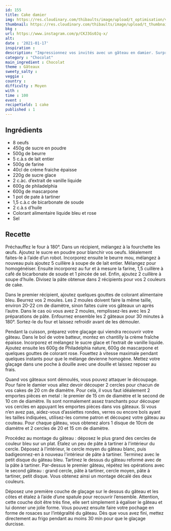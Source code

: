 ```yaml
---
id: 155
title: Cake damier
img: https://res.cloudinary.com/thibaults/image/upload/t_optimisation/v1610905939/Recipes/20210117_cake_damier.jpg
thumbnail: https://res.cloudinary.com/thibaults/image/upload/t_thumbnail_josie/v1610905939/Recipes/20210117_cake_damier.jpg
bkg : 
url: https://www.instagram.com/p/CKJ3Gs0Jq-x/
alt: 
date : '2021-01-17'
inspiration : 
description: "Impressionnez vos invités avec un gâteau en damier. Surprise garantie à la découpe !"
category : "Chocolat"
main_ingredient : Chocolat
theme : Gâteaux
sweety_salty : 
veggie : 
country :
difficulty : Moyen
with : 
time : 100
event :
recipeYield: 1 cake
published : 1
---
```


## Ingrédients
 - 8 oeufs
 - 450g de sucre en poudre
 - 500g de beurre
 - 5 c.à.s de lait entier
 - 500g de farine
 - 40cl de crème fraiche épaisse
 - 220g de sucre glace
 - 2 c.àc. d’extrait de vanille liquide
 - 600g de philadelphia
 - 600g de mascarpone
 - 1 pot de pate à tartiner
 - 1,5 c.à.c de bicarbonate de soude
 - 2 c.à.s d’huile
 - Colorant alimentaire liquide bleu et rose
 - Sel

## Recette
Préchauffez le four à 180°. Dans un récipient, mélangez à la fourchette les œufs. Ajoutez le sucre en poudre pour blanchir vos oeufs. Idéalement faites-le à l’aide d’un robot. Incorporez ensuite le beurre mou, mélangez à nouveau puis ajoutez 5 cuillère à soupe de de lait entier. Mélangez pour homogénéiser. Ensuite incorporez au fur et à mesure la farine, 1,5 cuillère à café de bicarbonate de soude et 1 pincée de sel. Enfin, ajoutez 2 cuillère à soupe d’huile. Divisez la pâte obtenue dans 2 récipients pour vos 2 couleurs de cake.

Dans le premier récipient, ajoutez quelques gouttes de colorant alimentaire bleu. Beurrez vos 2 moules. Les 2 moules doivent faire la même taille, environ 20-22 cm de diamètre, sinon faites cuire vos gâteaux un après l’autre. Dans le cas où vous avez 2 moules, remplissez-les avec les 2 préparations de pâte. Enfournez ensemble les 2 gâteaux pour 30 minutes à 180°. Sortez-le du four et laissez refroidir avant de les démouler.

Pendant la cuisson, préparez votre glaçage qui viendra recouvrir votre gâteau. Dans le bol de votre batteur, montez en chantilly la crème fraîche épaisse. Incorporez et mélangez le sucre glace et l’extrait de vanille liquide. Ajoutez ensuite les 600g de Philadelphia nature, 600g de mascarpone et quelques gouttes de colorant rose. Fouettez à vitesse maximale pendant quelques instants pour que le mélange devienne homogène. Mettez votre glaçage dans une poche à douille avec une douille et laissez reposer au frais.

Quand vos gâteaux sont démoulés, vous pouvez attaquer le découpage. Pour faire le damier vous allez devoir découper 2 cercles pour chacun de vos cakes de 20 cm de diamètre. Pour cela, il vous faut idéalement 2 emportes pièces en metal : le premier de 15 cm de diamètre et le second de 10 cm de diamètre. Ils sont normalement assez tranchants pour découper vos cercles en appuyant les emportes pièces dans vos gâteaux. Si vous n’en avez pas, aidez-vous d’assiettes rondes, verres ou encore bols ayant les tailles indiquées, utilisez-les comme patron et découpez votre gâteau au couteau. Pour chaque gâteau, vous obtenez alors 1 disque de 10cm de diamètre et 2 cercles de 20 et 15 cm de diamètre.

Procédez au montage du gâteau : déposez le plus grand des cercles de couleur bleu sur un plat. Étalez un peu de pâte à tartiner à l'intérieur du cercle. Déposez à l'intérieur, le cercle moyen du gâteau blanc, puis badigeonnez-en à nouveau l'intérieur de pâte à tartiner. Terminez avec le petit disque du gâteau bleu. Tartinez le dessus du gâteau reformé avec de la pâte à tartiner. Par-dessus le premier gâteau, répétez les opérations avec le second gâteau : grand cercle, pâte à tartiner, cercle moyen, pâte à tartiner, petit disque. Vous obtenez ainsi un montage décalé des deux couleurs.

Déposez une première couche de glaçage sur le dessus du gâteau et les côtes et étalez à l’aide d’une spatule pour recouvrir l’ensemble. Attention, cette couche doit être très fine, elle sert simplement à égaliser le gâteau et lui donner une jolie forme. Vous pouvez ensuite faire votre pochage en forme de rosaces sur l’intégralité du gâteau. Dès que vous avez fini, mettez directement au frigo pendant au moins 30 min pour que le glaçage durcisse.